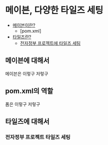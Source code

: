 # 메이븐, 다양한 타일즈 세팅

- [메이븐이란?](#메이븐에-대해서)
  - [pom.xml]
- [타일즈란?](#타일즈에-대해서)
  - [전자정부 프로젝트에 타일즈 세팅](#전자정부-프로젝트-타일즈-세팅)

## 메이븐에 대해서

메이븐은 이렇구 저렇구

## pom.xml의 역할

폼은 이렇구 저렇구

## 타일즈에 대해서

### 전자정부 프로젝트 타일즈 세팅